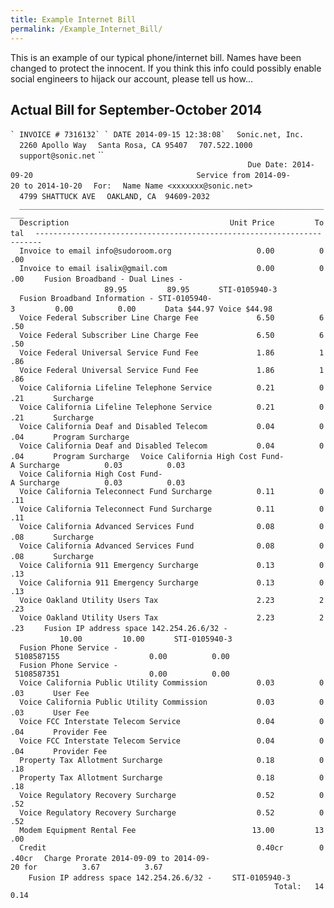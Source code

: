 ```yaml
---
title: Example Internet Bill
permalink: /Example_Internet_Bill/
---
```


This is an example of our typical phone/internet bill. Names have been changed to protect the innocent. If you think this info could possibly enable social engineers to hijack our account, please tell us how...

Actual Bill for September-October 2014
--------------------------------------

``
` INVOICE # 7316132`
` DATE 2014-09-15 12:38:08`
``
`  Sonic.net, Inc.`
`  2260 Apollo Way`
`  Santa Rosa, CA 95407`
`  707.522.1000`
`  support@sonic.net`
``
`                                                     Due Date: 2014-09-20`
`                                    Service from 2014-09-20 to 2014-10-20`
`  For:`
`  Name Name <xxxxxxx@sonic.net>`
`  4799 SHATTUCK AVE`
`  OAKLAND, CA  94609-2032`
`  _______________________________________________________________________`
`  Description                                    Unit Price         Total`
`  -----------------------------------------------------------------------`
`  Invoice to email info@sudoroom.org                   0.00          0.00  `
`  Invoice to email isalix@gmail.com                    0.00          0.00  `
`  Fusion Broadband - Dual Lines -                     89.95         89.95  `
`    STI-0105940-3`
`  Fusion Broadband Information - STI-0105940-3         0.00          0.00  `
`    Data $44.97 Voice $44.98`
`  Voice Federal Subscriber Line Charge Fee             6.50          6.50  `
`  Voice Federal Subscriber Line Charge Fee             6.50          6.50  `
`  Voice Federal Universal Service Fund Fee             1.86          1.86  `
`  Voice Federal Universal Service Fund Fee             1.86          1.86  `
`  Voice California Lifeline Telephone Service          0.21          0.21  `
`    Surcharge`
`  Voice California Lifeline Telephone Service          0.21          0.21  `
`    Surcharge`
`  Voice California Deaf and Disabled Telecom           0.04          0.04  `
`    Program Surcharge`
`  Voice California Deaf and Disabled Telecom           0.04          0.04  `
`    Program Surcharge`
`  Voice California High Cost Fund-A Surcharge          0.03          0.03  `
`  Voice California High Cost Fund-A Surcharge          0.03          0.03  `
`  Voice California Teleconnect Fund Surcharge          0.11          0.11  `
`  Voice California Teleconnect Fund Surcharge          0.11          0.11  `
`  Voice California Advanced Services Fund              0.08          0.08  `
`    Surcharge`
`  Voice California Advanced Services Fund              0.08          0.08  `
`    Surcharge`
`  Voice California 911 Emergency Surcharge             0.13          0.13  `
`  Voice California 911 Emergency Surcharge             0.13          0.13  `
`  Voice Oakland Utility Users Tax                      2.23          2.23  `
`  Voice Oakland Utility Users Tax                      2.23          2.23  `
`  Fusion IP address space 142.254.26.6/32 -           10.00         10.00  `
`    STI-0105940-3`
`  Fusion Phone Service - 5108587155                    0.00          0.00  `
`  Fusion Phone Service - 5108587351                    0.00          0.00  `
`  Voice California Public Utility Commission           0.03          0.03  `
`    User Fee`
`  Voice California Public Utility Commission           0.03          0.03  `
`    User Fee`
`  Voice FCC Interstate Telecom Service                 0.04          0.04  `
`    Provider Fee`
`  Voice FCC Interstate Telecom Service                 0.04          0.04  `
`    Provider Fee`
`  Property Tax Allotment Surcharge                     0.18          0.18  `
`  Property Tax Allotment Surcharge                     0.18          0.18  `
`  Voice Regulatory Recovery Surcharge                  0.52          0.52  `
`  Voice Regulatory Recovery Surcharge                  0.52          0.52  `
`  Modem Equipment Rental Fee                          13.00         13.00  `
`  Credit                                               0.40cr        0.40cr`
`  Charge Prorate 2014-09-09 to 2014-09-20 for          3.67          3.67  `
`    Fusion IP address space 142.254.26.6/32 -`
`    STI-0105940-3`
`                                                           Total:   140.14`